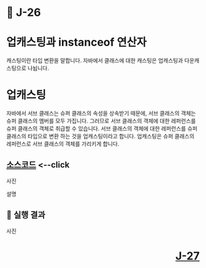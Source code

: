 # 📖 J-26

# 업캐스팅과 instanceof 연산자
<p>
  캐스팅이란 타입 변환을 말합니다. 자바에서 클래스에 대한 캐스팅은 업캐스팅과 다운캐스팅으로 나뉩니다.
</p>

# 업캐스팅
<p>
  자바에서 서브 클래스는 슈퍼 클래스의 속성을 상속받기 때문에, 서브 클래스의 객체는 슈퍼 클래스의 멤버를 모두 가집니다. 
  그러므로 서브 클래스의 객체에 대한 레퍼런스를 슈퍼 클래스의 객체로 취급할 수 있습니다. 서브 클래스의 객체에 대한 레퍼런스를 슈퍼 클래스의 타입으로 변환
  하는 것을 업캐스팅이라고 합니다. 업캐스팅은 슈퍼 클래스의 레퍼런스로 서브 클래스의 객체를 가리키게 합니다.
</p>

[소스코드](./J20_1.java) <--click
---

사진

설명

📘 실행 결과
---

사진

# <p align="right">[J-27](./J_27.md)</p>
